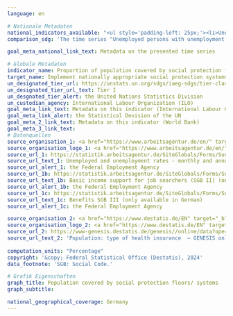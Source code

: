 ```yaml
---
language: en    

# Nationale Metadaten    
national_indicators_available: "<ul style='padding-left: 25px;'><li>Unemployed persons with unemployment benefits</li> <li> Population covered by health insurance</li></ul>"    
comparison_sdg: 'The time series "Unemployed persons with unemployment benefits" is compliant with the UN metadata. The time series "Population covered by health insurance" provides additional information.'    

goal_meta_national_link_text: Metadata on the presented time series    

# Globale Metadaten    
indicator_name: Proportion of population covered by social protection floors/ systems, by sex, distinguishing children, unemployed persons, older persons, persons with disabilities, pregnant women, newborns, work-injury victims and the poor and the vulnerable    
target_name: Implement nationally appropriate social protection systems and measures for all, including floors, and by 2030 achieve substantial coverage of the poor and the vulnerable    
un_designated_tier_url: https://unstats.un.org/sdgs/iaeg-sdgs/tier-classification/    
un_designated_tier_url_text: Tier I    
un_desgnated_tier_alert: the United Nations Statistics Division    
un_custodian_agency: International Labour Organization (ILO)    
goal_meta_link_text: Metadata on this indicator (International Labour Organization)    
goal_meta_link_alert: the Statistical Devision of the UN    
goal_meta_2_link_text: Metadata on this indicator (World Bank)    
goal_meta_3_link_text:         
# Datenquellen
source_organisation_1: <a href="https://www.arbeitsagentur.de/en/" target="_blank" onclick="return confirm_alert('the Federal Employment Agency','En');"> Federal Employment Agency </a>
source_organisation_logo_1: <a href="https://www.arbeitsagentur.de/en/" target="_blank" onclick="return confirm_alert('the Federal Employment Agency','En');"><img src="https://sdg-indikatoren.de/public/OrgImgEn/ba.png" alt="Logo ba" style="height:60px; width:148px"/></a>
source_url_1: https://statistik.arbeitsagentur.de/SiteGlobals/Forms/Suche/Einzelheftsuche_Formular.html?nn=1184484&topic_f=alo-zeitreihe-dwo
source_url_text_1: Unemployed and unemployment rates - monthly and annual figures since 1950 (only available in German) – Table 2.6.1
source_url_alert_1: the Federal Employment Agency
source_url_1b: https://statistik.arbeitsagentur.de/SiteGlobals/Forms/Suche/Einzelheftsuche_Formular.html?nn=1524052&topic_f=zeitreihekreise-zr-gruarb
source_url_text_1b: Basic income support for job searchers (SGB II) (only available in German)
source_url_alert_1b: the Federal Employment Agency
source_url_1c: https://statistik.arbeitsagentur.de/SiteGlobals/Forms/Suche/Einzelheftsuche_Formular.html?nn=1524082&topic_f=arbeitslosengeld-zr-alg
source_url_text_1c: Benefits SGB III (only available in German)
source_url_alert_1c: the Federal Employment Agency

source_organisation_2: <a href="https://www.destatis.de/EN" target="_blank"> Federal Statistical Office (Destatis) </a>
source_organisation_logo_2: <a href="https://www.destatis.de/EN" target="_blank"><img src="https://sdg-indikatoren.de/public/OrgImgEn/destatis.png" alt="Logo destatis" style="height:60px; width:148px"/></a>
source_url_2: https://www-genesis.destatis.de/genesis//online/data?operation=table&code=12211-9016&bypass=true&language=en
source_url_text_2: 'Population: type of health insurance  – GENESIS online 12211-9016'
    
computation_units: "Percentage"    
copyright: '&copy; Federal Statistical Office (Destatis), 2024'    
data_footnote: 'SGB: Social Code.'    

# Grafik Eigenschaften    
graph_title: Population covered by social protection floors/ systems
graph_subtitle:     

national_geographical_coverage: Germany    
---
```


<span></span>